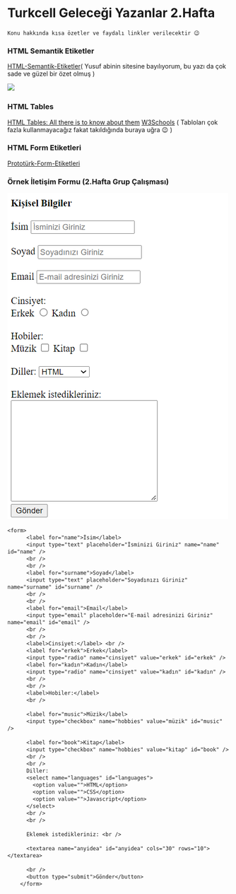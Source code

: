 # Turkcell Geleceği Yazanlar 2.Hafta

`Konu hakkında kısa özetler ve faydalı linkler verilecektir 😉`

### HTML Semantik Etiketler

[HTML-Semantik-Etiketler](https://www.yusufsezer.com.tr/html5-semantik-etiketler/)( Yusuf abinin sitesine bayılıyorum, bu yazı da çok sade ve güzel bir özet olmuş )

![](http://www.yusufsezer.com.tr/dosyalar/2016/10/HTML5-tasarim.png)

<!-- <hr size="1" noshade> -->

### HTML Tables

[HTML Tables: All there is to know about them](https://medium.com/free-code-camp/html-tables-all-there-is-to-know-about-them-d1245980ef96)
[W3Schools](https://www.w3schools.com/html/html_tables.asp) ( Tabloları çok fazla kullanmayacağız fakat takıldığında buraya uğra 😉 )

### HTML Form Etiketleri

[Prototürk-Form-Etiketleri](https://prototurk.com/html/form-etiketleri)

### Örnek İletişim Formu (2.Hafta Grup Çalışması)

![](HTML-Task-1.png)

```
<form>
      <label for="name">İsim</label>
      <input type="text" placeholder="İsminizi Giriniz" name="name" id="name" />
      <br />
      <br />
      <label for="surname">Soyad</label>
      <input type="text" placeholder="Soyadınızı Giriniz" name="surname" id="surname" />
      <br />
      <br />
      <label for="email">Email</label>
      <input type="email" placeholder="E-mail adresinizi Giriniz" name="email" id="email" />
      <br />
      <br />
      <label>Cinsiyet:</label> <br />
      <label for="erkek">Erkek</label>
      <input type="radio" name="cinsiyet" value="erkek" id="erkek" />
      <label for="kadın">Kadın</label>
      <input type="radio" name="cinsiyet" value="kadın" id="kadın" />
      <br />
      <br />
      <label>Hobiler:</label>
      <br />

      <label for="music">Müzik</label>
      <input type="checkbox" name="hobbies" value="müzik" id="music" />

      <label for="book">Kitap</label>
      <input type="checkbox" name="hobbies" value="kitap" id="book" />
      <br />
      <br />
      Diller:
      <select name="languages" id="languages">
        <option value="">HTML</option>
        <option value="">CSS</option>
        <option value="">Javascript</option>
      </select>
      <br />
      <br />

      Eklemek istedikleriniz: <br />

      <textarea name="anyidea" id="anyidea" cols="30" rows="10"></textarea>

      <br />
      <button type="submit">Gönder</button>
    </form>

```
